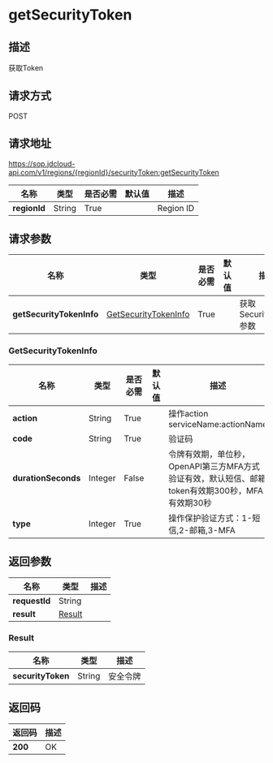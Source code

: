 # getSecurityToken


## 描述
获取Token

## 请求方式
POST

## 请求地址
https://sop.jdcloud-api.com/v1/regions/{regionId}/securityToken:getSecurityToken

|名称|类型|是否必需|默认值|描述|
|---|---|---|---|---|
|**regionId**|String|True||Region ID|

## 请求参数
|名称|类型|是否必需|默认值|描述|
|---|---|---|---|---|
|**getSecurityTokenInfo**|[GetSecurityTokenInfo](##GetSecurityTokenInfo)|True||获取SecurityToken参数|

### <a name="GetSecurityTokenInfo">GetSecurityTokenInfo</a>
|名称|类型|是否必需|默认值|描述|
|---|---|---|---|---|
|**action**|String|True||操作action serviceName:actionName|
|**code**|String|True||验证码|
|**durationSeconds**|Integer|False||令牌有效期，单位秒，OpenAPI第三方MFA方式验证有效，默认短信、邮箱token有效期300秒，MFA有效期30秒|
|**type**|Integer|True||操作保护验证方式：1-短信,2-邮箱,3-MFA|

## 返回参数
|名称|类型|描述|
|---|---|---|
|**requestId**|String||
|**result**|[Result](##Result)||


### <a name="Result">Result</a>
|名称|类型|描述|
|---|---|---|
|**securityToken**|String|安全令牌|

## 返回码
|返回码|描述|
|---|---|
|**200**|OK|
